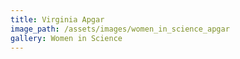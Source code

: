 ```yaml
---
title: Virginia Apgar
image_path: /assets/images/women_in_science_apgar
gallery: Women in Science
---
```

